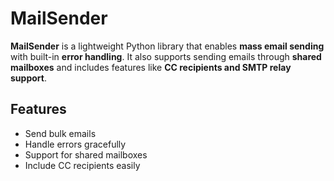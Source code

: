 # MailSender  

**MailSender** is a lightweight Python library that enables **mass email sending** with built-in **error handling**. It also supports sending emails through **shared mailboxes** and includes features like **CC recipients and SMTP relay support**.  

## Features  
- Send bulk emails  
- Handle errors gracefully  
- Support for shared mailboxes  
- Include CC recipients easily  
